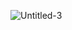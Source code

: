 ![Untitled-3](https://user-images.githubusercontent.com/143776/182232837-1fd364a8-fb27-492c-baf5-ce7f3a732850.png)

